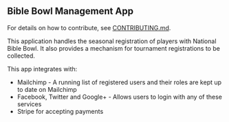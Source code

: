 ## Bible Bowl Management App

For details on how to contribute, see [CONTRIBUTING.md](https://bitbucket.org/BKuhl/biblebowl/src/master/CONTRIBUTING.md?at=master).

This application handles the seasonal registration of players with National Bible Bowl.  It also provides a mechanism for tournament registrations to be collected.  

This app integrates with:

 * Mailchimp - A running list of registered users and their roles are kept up to date on Mailchimp
 * Facebook, Twitter and Google+ - Allows users to login with any of these services
 * Stripe for accepting payments